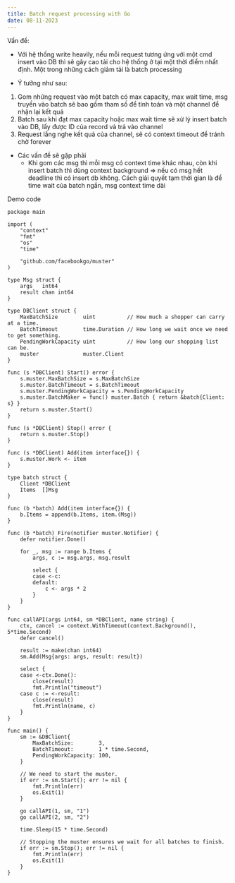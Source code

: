 ```yaml
---
title: Batch request processing with Go
date: 08-11-2023
---
```

Vấn đề:
- Với hệ thống write heavily, nếu mỗi request tương ứng với một cmd insert vào DB thì sẽ gây cao tải cho hệ thống ở tại một thời điểm nhất định. Một trong những cách giảm tải là batch processing

- Ý tưởng như sau:
1. Gom những request vào một batch có max capacity, max wait time, msg truyền vào batch sẽ bao gồm tham số để tính toán và một channel để nhận lại kết quả
2. Batch sau khi đạt max capacity hoặc max wait time sẽ xử lý insert batch vào DB, lấy được ID của record và trả vào channel
3. Request lắng nghe kết quả của channel, sẽ có context timeout để tránh chờ forever

- Các vấn đề sẽ gặp phải
  + Khi gom các msg thì mỗi msg có context time khác nhau, còn khi insert batch thì dùng context background => nếu có msg hết deadline thì có insert db không. Cách giải quyết tạm thời gian là để time wait của batch ngắn, msg context time dài
    
Demo code
```
package main

import (
	"context"
	"fmt"
	"os"
	"time"

	"github.com/facebookgo/muster"
)

type Msg struct {
	args   int64
	result chan int64
}

type DBClient struct {
	MaxBatchSize        uint          // How much a shopper can carry at a time.
	BatchTimeout        time.Duration // How long we wait once we need to get something.
	PendingWorkCapacity uint          // How long our shopping list can be.
	muster              muster.Client
}

func (s *DBClient) Start() error {
	s.muster.MaxBatchSize = s.MaxBatchSize
	s.muster.BatchTimeout = s.BatchTimeout
	s.muster.PendingWorkCapacity = s.PendingWorkCapacity
	s.muster.BatchMaker = func() muster.Batch { return &batch{Client: s} }
	return s.muster.Start()
}

func (s *DBClient) Stop() error {
	return s.muster.Stop()
}

func (s *DBClient) Add(item interface{}) {
	s.muster.Work <- item
}

type batch struct {
	Client *DBClient
	Items  []Msg
}

func (b *batch) Add(item interface{}) {
	b.Items = append(b.Items, item.(Msg))
}

func (b *batch) Fire(notifier muster.Notifier) {
	defer notifier.Done()

	for _, msg := range b.Items {
		args, c := msg.args, msg.result

		select {
		case <-c:
		default:
			c <- args * 2
		}
	}
}

func callAPI(args int64, sm *DBClient, name string) {
	ctx, cancel := context.WithTimeout(context.Background(), 5*time.Second)
	defer cancel()

	result := make(chan int64)
	sm.Add(Msg{args: args, result: result})

	select {
	case <-ctx.Done():
		close(result)
		fmt.Println("timeout")
	case c := <-result:
		close(result)
		fmt.Println(name, c)
	}
}

func main() {
	sm := &DBClient{
		MaxBatchSize:        3,
		BatchTimeout:        1 * time.Second,
		PendingWorkCapacity: 100,
	}

	// We need to start the muster.
	if err := sm.Start(); err != nil {
		fmt.Println(err)
		os.Exit(1)
	}

	go callAPI(1, sm, "1")
	go callAPI(2, sm, "2")

	time.Sleep(15 * time.Second)

	// Stopping the muster ensures we wait for all batches to finish.
	if err := sm.Stop(); err != nil {
		fmt.Println(err)
		os.Exit(1)
	}
}
```
